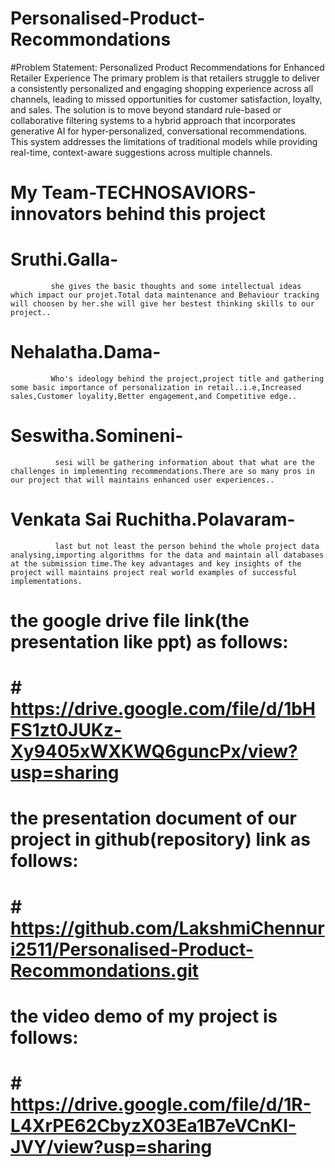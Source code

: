 # Personalised-Product-Recommondations
#Problem Statement: Personalized Product Recommendations for Enhanced Retailer Experience
  The primary problem is that retailers struggle to deliver a consistently personalized and engaging shopping experience across all channels, leading to missed opportunities for customer satisfaction, loyalty, and sales.
  The solution is to move beyond standard rule-based or collaborative filtering systems to a hybrid approach that incorporates generative AI for hyper-personalized, conversational recommendations. This system addresses the limitations of traditional models while providing real-time, context-aware suggestions across multiple channels.
# My Team-TECHNOSAVIORS-innovators behind this project
# Sruthi.Galla-
             she gives the basic thoughts and some intellectual ideas which impact our projet.Total data maintenance and Behaviour tracking will choosen by her.she will give her bestest thinking skills to our project.. 
# Nehalatha.Dama-
             Who's ideology behind the project,project title and gathering some basic importance of personalization in retail..i.e,Increased sales,Customer loyality,Better engagement,and Competitive edge..
# Seswitha.Somineni-
              sesi will be gathering information about that what are the challenges in implementing recommendations.There are so many pros in our project that will maintains enhanced user experiences..
# Venkata Sai Ruchitha.Polavaram-
              last but not least the person behind the whole project data analysing,importing algorithms for the data and maintain all databases at the submission time.The key advantages and key insights of the project will maintains project real world examples of successful implementations.
# the google drive file link(the presentation like ppt) as follows:
  # # https://drive.google.com/file/d/1bHFS1zt0JUKz-Xy9405xWXKWQ6guncPx/view?usp=sharing
# the presentation document of our project in github(repository) link as follows:
 # #  https://github.com/LakshmiChennuri2511/Personalised-Product-Recommondations.git
# the video demo of my project is follows:
  # # https://drive.google.com/file/d/1R-L4XrPE62CbyzX03Ea1B7eVCnKI-JVY/view?usp=sharing
